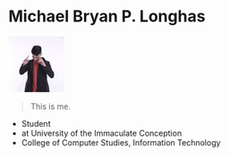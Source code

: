 # Michael Bryan P. Longhas

![me](/fb_img.jpg)
> This is me.
* Student
* at University of the Immaculate Conception
* College of Computer Studies, Information Technology